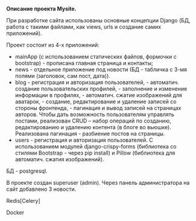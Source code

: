**Описание проекта Mysite.**

При разработке сайта использованы основные концепции Django  (БД, работа с такими файлами, как views, urls и создание самих приложений).

Проект состоит из 4-х приложений:
- mainApp (с использованием статических файлов, формочки с bootstrap) - прописана главная страница и контакты;
- news - отдельное приложение под новости (БД - табличка с 3-мя полями (заголовок, сам пост, дата)).
- blog - регистрация и авторизация пользователей, - автоматич. создание пользовательских профилей, - заполнение и изменение информации в профилях, - автоматич. сжатие изображений для аватарок, - создание, редактирование и удаление записей со стороны фронтенда, - пагинация и вывод записей на страницах авторов.
Чтобы дать возможность пользователям управлять постами, реализован CRUD – набор операций по созданию, редактированию и удалению контента (в блоге во вьюшке).
Реализована пагинация - разбиение постов на страницы.
- users - регистрация и авторизация пользователей. С использованием модулей django-crispy-forms (библиотека со стилями Bootstrap - через pip install) и Pillow (библиотека для автоматич. сжатия изображений).


БД - postgresql.

В проекте создан superuser (admin).
Через панель администратора на сайт добавлено 3 новости.



Redis[Celery]

Docker

